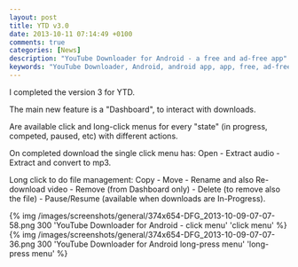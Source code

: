 ```yaml
---
layout: post
title: YTD v3.0
date: 2013-10-11 07:14:49 +0100
comments: true
categories: [News]
description: "YouTube Downloader for Android - a free and ad-free app"
keywords: "YouTube Downloader, Android, android app, app, free, ad-free, no ads, dentex, video, YouTube, downloader"
---
```


I completed the version 3 for YTD.

The main new feature is a "Dashboard", to interact with downloads.

Are available click and long-click menus for every "state" (in progress, competed, paused, etc) with different actions.

On completed download the single click menu has: Open - Extract audio - Extract and convert to mp3.

Long click to do file management: Copy - Move - Rename and also Re-download video - Remove (from Dashboard only) - Delete (to remove also the file) - Pause/Resume (available when downloads are In-Progress).

{% img /images/screenshots/general/374x654-DFG_2013-10-09-07-07-58.png 300 'YouTube Downloader for Android - click menu' 'click menu' %}
{% img /images/screenshots/general/374x654-DFG_2013-10-09-07-07-36.png 300 'YouTube Downloader for Android long-press menu' 'long-press menu' %}
